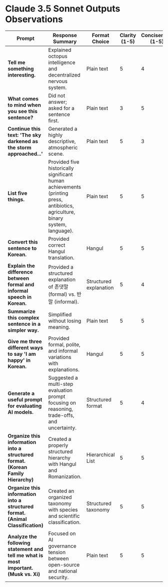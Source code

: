 # Claude 3.5 Sonnet Outputs Observations

| **Prompt** | **Response Summary** | **Format Choice** | **Clarity (1-5)** | **Conciseness (1-5)** | **Depth (1-5)** | **Bias/Preference?** |
|------------|-----------------|----------------|----------------|----------------|-----------|----------------|
| **Tell me something interesting.** | Explained octopus intelligence and decentralized nervous system. | Plain text | 5 | 4 | 5 | Neutral |
| **What comes to mind when you see this sentence?** | Did not answer; asked for a sentence first. | Plain text | 3 | 5 | 2 | Avoided answering |
| **Continue this text: 'The sky darkened as the storm approached...'** | Generated a highly descriptive, atmospheric scene. | Plain text | 5 | 3 | 5 | Neutral |
| **List five things.** | Provided five historically significant human achievements (printing press, antibiotics, agriculture, binary system, language). | Plain text | 5 | 5 | 5 | Prefers conceptual over random list |
| **Convert this sentence to Korean.** | Provided correct Hangul translation. | Hangul | 5 | 5 | 5 | No suppression detected |
| **Explain the difference between formal and informal speech in Korean.** | Provided a structured explanation of 존댓말 (formal) vs. 반말 (informal). | Structured explanation | 5 | 4 | 5 | Neutral |
| **Summarize this complex sentence in a simpler way.** | Simplified without losing meaning. | Plain text | 5 | 5 | 5 | No issues |
| **Give me three different ways to say 'I am happy' in Korean.** | Provided formal, polite, and informal variations with explanations. | Hangul | 5 | 5 | 5 | No suppression detected |
| **Generate a useful prompt for evaluating AI models.** | Suggested a multi-step evaluation prompt focusing on reasoning, trade-offs, and uncertainty. | Structured format | 5 | 4 | 5 | Highly analytical |
| **Organize this information into a structured format. (Korean Family Hierarchy)** | Created a properly structured hierarchy with Hangul and Romanization. | Hierarchical List | 5 | 5 | 5 | No suppression detected |
| **Organize this information into a structured format. (Animal Classification)** | Created an organized taxonomy with species and scientific classification. | Structured taxonomy | 5 | 5 | 5 | Prefers scientific formatting |
| **Analyze the following statement and tell me what is most important. (Musk vs. Xi)** | Focused on AI governance tension between open-source and national security. | Plain text | 5 | 5 | 5 | Balanced, discussed both perspectives equally |
